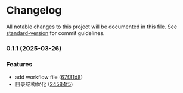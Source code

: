 # Changelog

All notable changes to this project will be documented in this file. See [standard-version](https://github.com/conventional-changelog/standard-version) for commit guidelines.

### 0.1.1 (2025-03-26)


### Features

* add workflow file ([67f31d8](https://gitee.com/kevinJ0801/workflow-template/commit/67f31d87db5f0329895fb4e09670ac836ae19f40))
* 目录结构优化 ([24584f5](https://gitee.com/kevinJ0801/workflow-template/commit/24584f5989f9f681413b250ec4f267510276d64c))

